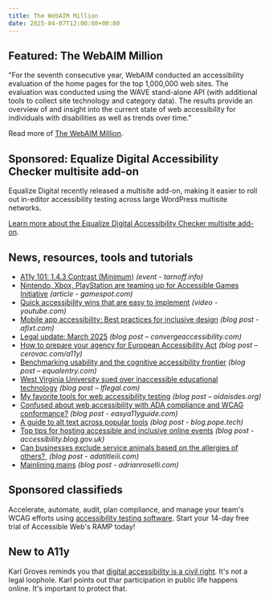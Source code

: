 ```yaml
---
title: The WebAIM Million
date: 2025-04-07T12:00:08+00:00
---
```


## Featured: The WebAIM Million

"For the seventh consecutive year, WebAIM conducted an accessibility evaluation of the home pages for the top 1,000,000 web sites. The evaluation was conducted using the WAVE stand-alone API (with additional tools to collect site technology and category data). The results provide an overview of and insight into the current state of web accessibility for individuals with disabilities as well as trends over time."

Read more of [The WebAIM Million](https://webaim.org/projects/million/).

## Sponsored: Equalize Digital Accessibility Checker multisite add-on

Equalize Digital recently released a multisite add-on, making it easier to roll out in-editor accessibility testing across large WordPress multisite networks.

[Learn more about the Equalize Digital Accessibility Checker multisite add-on](https://equalizedigital.com/accessibility-checker/wordpress-multisite-add-on/?utm_source=a11yweekly&utm_medium=sponsored).

## News, resources, tools and tutorials

- [A11y 101: 1.4.3 Contrast (Minimum)](https://tarnoff.info/2025/03/25/a11y-101-1-4-3-contrast-minimum/) *(event - tarnoff.info)*
- [Nintendo, Xbox, PlayStation are teaming up for Accessible Games Initiative](https://www.gamespot.com/articles/nintendo-xbox-playstation-are-teaming-up-for-accessible-games-initiative/1100-6530272/) *(article - gamespot.com)*
- [Quick accessibility wins that are easy to implement](https://www.youtube.com/watch?&v=pJ0GPI7BMIs) *(video - youtube.com)*
- [Mobile app accessibility: Best practices for inclusive design](https://afixt.com/mobile-app-accessibility-best-practices-for-inclusive-design/) *(blog post - afixt.com)*
- [Legal update: March 2025](https://convergeaccessibility.com/2025/03/31/legal-update-march-2025/) *(blog post – convergeaccessibility.com)*
- [How to prepare your agency for European Accessibility Act](https://cerovac.com/a11y/2025/03/how-to-prepare-your-agency-for-european-accessibility-act/) *(blog post – cerovac.com/a11y)*
- [Benchmarking usability and the cognitive accessibility frontier](https://equalentry.com/cognitive-accessibility-usability/) *(blog post – equalentry.com)*
- [West Virginia University sued over inaccessible educational technology](https://www.lflegal.com/2025/03/west-virginia-university-lawsuit/) *(blog post – lflegal.com)*
- [My favorite tools for web accessibility testing](https://www.oidaisdes.org/accessibility-testing-tools.en/) *(blog post – oidaisdes.org)*
- [Confused about web accessibility with ADA compliance and WCAG
  conformance?](https://easya11yguide.com/tips/ada-compliance/) *(blog post - easya11yguide.com)*
- [A guide to alt text across popular tools](https://blog.pope.tech/2025/04/02/a-guide-to-alt-text-across-popular-tools/) *(blog post - blog.pope.tech)*
- [Top tips for hosting accessible and inclusive online events](https://accessibility.blog.gov.uk/2025/04/04/top-tips-for-hosting-accessible-and-inclusive-online-events/) *(blog post - accessibility.blog.gov.uk)*
- [Can businesses exclude service animals based on the allergies of others? ](https://www.adatitleiii.com/2025/04/can-businesses-exclude-service-animals-based-on-the-allergies-of-others/) *(blog post - adatitleiii.com)*
- [Mainlining mains](https://adrianroselli.com/2025/04/mainlining-mains.html) *(blog post - adrianroselli.com)*

## Sponsored classifieds

Accelerate, automate, audit, plan compliance, and manage your team's WCAG efforts using [accessibility testing software](https://accessibleweb.com/pricing/?utm_source=a11y_weekly&utm_medium=ad&utm_campaign=a11y_top_ad). Start your 14-day free trial of Accessible Web's RAMP today!

## New to A11y

Karl Groves reminds you that [digital accessibility is a civil right](https://karlgroves.com/digital-accessibility-is-a-civil-right/). It's not a legal loophole. Karl points out thar participation in public life happens online. It's important to protect that.
